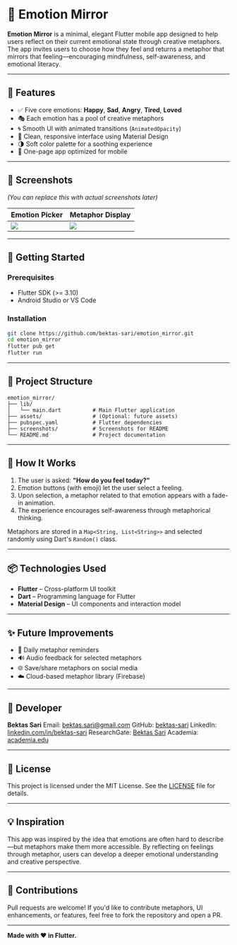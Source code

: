 # 🧠 Emotion Mirror

**Emotion Mirror** is a minimal, elegant Flutter mobile app designed to help users reflect on their current emotional state through creative metaphors. The app invites users to choose how they feel and returns a metaphor that mirrors that feeling—encouraging mindfulness, self-awareness, and emotional literacy.

---

## 🎯 Features

* ✅ Five core emotions: **Happy**, **Sad**, **Angry**, **Tired**, **Loved**
* 🎭 Each emotion has a pool of creative metaphors
* 🌀 Smooth UI with animated transitions (`AnimatedOpacity`)
* 🎨 Clean, responsive interface using Material Design
* 🌗 Soft color palette for a soothing experience
* 📱 One-page app optimized for mobile

---

## 📸 Screenshots

*(You can replace this with actual screenshots later)*

| Emotion Picker                      | Metaphor Display                   |
| ----------------------------------- | ---------------------------------- |
| ![](screenshots/emotion_picker.png) | ![](screenshots/metaphor_card.png) |

---

## 🚀 Getting Started

### Prerequisites

* Flutter SDK (>= 3.10)
* Android Studio or VS Code

### Installation

```bash
git clone https://github.com/bektas-sari/emotion_mirror.git
cd emotion_mirror
flutter pub get
flutter run
```

---

## 📁 Project Structure

```
emotion_mirror/
├── lib/
│   └── main.dart          # Main Flutter application
├── assets/                # (Optional: future assets)
├── pubspec.yaml           # Flutter dependencies
├── screenshots/           # Screenshots for README
└── README.md              # Project documentation
```

---

## 🧠 How It Works

1. The user is asked: **"How do you feel today?"**
2. Emotion buttons (with emoji) let the user select a feeling.
3. Upon selection, a metaphor related to that emotion appears with a fade-in animation.
4. The experience encourages self-awareness through metaphorical thinking.

Metaphors are stored in a `Map<String, List<String>>` and selected randomly using Dart's `Random()` class.

---

## 📦 Technologies Used

* **Flutter** – Cross-platform UI toolkit
* **Dart** – Programming language for Flutter
* **Material Design** – UI components and interaction model

---

## ✨ Future Improvements

* 🔁 Daily metaphor reminders
* 🔊 Audio feedback for selected metaphors
* 🌐 Save/share metaphors on social media
* ☁️ Cloud-based metaphor library (Firebase)

---

## 👤 Developer

**Bektas Sari**
Email: [bektas.sari@gmail.com](mailto:bektas.sari@gmail.com)
GitHub: [bektas-sari](https://github.com/bektas-sari)
LinkedIn: [linkedin.com/in/bektas-sari](https://www.linkedin.com/in/bektas-sari)
ResearchGate: [Bektas Sari](https://www.researchgate.net/profile/Bektas-Sari-3)
Academia: [academia.edu](https://independent.academia.edu/bektassari)

---

## 📜 License

This project is licensed under the MIT License. See the [LICENSE](LICENSE) file for details.

---

## 💡 Inspiration

This app was inspired by the idea that emotions are often hard to describe—but metaphors make them more accessible. By reflecting on feelings through metaphor, users can develop a deeper emotional understanding and creative perspective.

---

## 🤝 Contributions

Pull requests are welcome! If you'd like to contribute metaphors, UI enhancements, or features, feel free to fork the repository and open a PR.

---

**Made with ❤️ in Flutter.**
